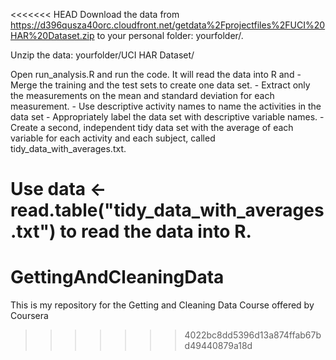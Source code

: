 <<<<<<< HEAD
Download the data from https://d396qusza40orc.cloudfront.net/getdata%2Fprojectfiles%2FUCI%20HAR%20Dataset.zip to your personal folder: yourfolder/.

Unzip the data: yourfolder/UCI HAR Dataset/

Open run_analysis.R and run the code. It will read the data into R and
	- Merge the training and the test sets to create one data set.
	- Extract only the measurements on the mean and standard deviation for each measurement. 
	- Use descriptive activity names to name the activities in the data set
	- Appropriately label the data set with descriptive variable names. 
	- Create a second, independent tidy data set with the average of each variable for each activity and each subject, called tidy_data_with_averages.txt.

Use data <- read.table("tidy_data_with_averages.txt") to read the data into R.
=======
GettingAndCleaningData
======================

This is my repository for the Getting and Cleaning Data Course offered by Coursera
>>>>>>> 4022bc8dd5396d13a874ffab67bd49440879a18d
